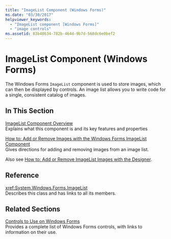 ```yaml
---
title: "ImageList Component (Windows Forms)"
ms.date: "03/30/2017"
helpviewer_keywords: 
  - "ImageList component [Windows Forms]"
  - "image controls"
ms.assetid: 83b48634-782b-464d-9b7d-568dc6e0bef2
---
```

# ImageList Component (Windows Forms)
The Windows Forms `ImageList` component is used to store images, which can then be displayed by controls. An image list allows you to write code for a single, consistent catalog of images.  
  
## In This Section  
 [ImageList Component Overview](../../../../docs/framework/winforms/controls/imagelist-component-overview-windows-forms.md)  
 Explains what this component is and its key features and properties  
  
 [How to: Add or Remove Images with the Windows Forms ImageList Component](../../../../docs/framework/winforms/controls/how-to-add-or-remove-images-with-the-windows-forms-imagelist-component.md)  
 Gives directions for adding and removing images from an image list.  
  
 Also see [How to: Add or Remove ImageList Images with the Designer](how-to-add-or-remove-imagelist-images-with-the-designer.md).  
  
## Reference  
 <xref:System.Windows.Forms.ImageList>  
 Describes this class and has links to all its members.  
  
## Related Sections  
 [Controls to Use on Windows Forms](../../../../docs/framework/winforms/controls/controls-to-use-on-windows-forms.md)  
 Provides a complete list of Windows Forms controls, with links to information on their use.
